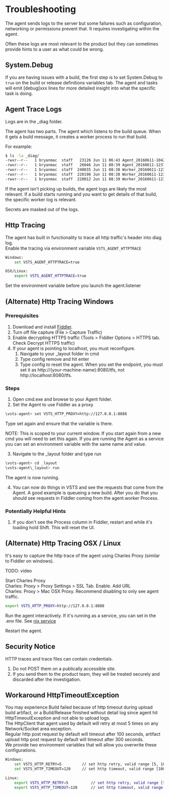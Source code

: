 # Troubleshooting

The agent sends logs to the server but some failures such as configuration, networking or permissions prevent that.  It requires investigating within the agent.

Often these logs are most relevant to the product but they can sometimes provide hints to a user as what could be wrong.

## System.Debug

If you are having issues with a build, the first step is to set System.Debug to `true` on the build or release definitions variables tab.  The agent and tasks will emit [debug]xxx lines for more detailed insight into what the specific task is doing.

## Agent Trace Logs

Logs are in the _diag folder.

The agent has two parts.  The agent which listens to the build queue.  When it gets a build message, it creates a worker process to run that build.  

For example:
```bash
$ ls -la _diag/
-rwxr--r--   1 bryanmac  staff   23126 Jun 11 06:43 Agent_20160611-104223-utc.log
-rwxr--r--   1 bryanmac  staff   26046 Jun 11 08:39 Agent_20160611-123755-utc.log
-rwxr--r--   1 bryanmac  staff  240035 Jun 11 08:38 Worker_20160611-123825-utc.log
-rwxr--r--   1 bryanmac  staff  220196 Jun 11 08:38 Worker_20160611-123843-utc.log
-rwxr--r--   1 bryanmac  staff  220012 Jun 11 08:39 Worker_20160611-123858-utc.log
```

If the agent isn't picking up builds, the agent logs are likely the most relevant.  If a build starts running and you want to get details of that build, the specific worker log is relevant.

Secrets are masked out of the logs.

## Http Tracing

The agent has built in functionality to trace all http traffic's header into diag log.  
Enable the tracing via environment variable `VSTS_AGENT_HTTPTRACE`

```bash
Windows:
    set VSTS_AGENT_HTTPTRACE=true

OSX/Linux:
    export VSTS_AGENT_HTTPTRACE=true
```
Set the environment variable before you launch the agent.listener

## (Alternate) Http Tracing Windows

### Prerequisites
1. Download and install [Fiddler](http://www.telerik.com/fiddler).
2. Turn off file capture (File > Capture Traffic)
3. Enable decrypting HTTPS traffic (Tools > Fiddler Options > HTTPS tab. Check Decrypt HTTPS traffic)
4. If your agent is pointing to localhost, you must reconfigure.
    1. Navigate to your _layout folder in cmd
    2. Type config remove and hit enter
    3. Type config to reset the agent. When you set the endpoint, you must set it as http://{your-machine-name}:8080/tfs, not http://localhost:8080/tfs.

### Steps
1. Open cmd.exe and browse to your Agent folder.
2. Set the Agent to use Fiddler as a proxy
```bash
\vsts-agent> set VSTS_HTTP_PROXY=http://127.0.0.1:8888
```
Type set again and ensure that the variable is there.

NOTE: This is scoped to your current window. If you start again from a new cmd you will need to set this again. If you are running the Agent as a service you can set an environment variable with the same name and value.

3. Navigate to the _layout folder and type run
```bash
\vsts-agent> cd _layout
\vsts-agent\_layout> run
```
The agent is now running.

4. You can now do things in VSTS and see the requests that come from the Agent. A good example is queueing a new build. After you do that you should see requests in Fiddler coming from the agent.worker Process.

### Potentially Helpful Hints
1. If you don't see the Process column in Fiddler, restart and while it's loading hold Shift. This will reset the UI.

## (Alternate) Http Tracing OSX / Linux

It's easy to capture the http trace of the agent using Charles Proxy (similar to Fiddler on windows).  

TODO: video

Start Charles Proxy  
Charles: Proxy > Proxy Settings > SSL Tab.  Enable.  Add URL  
Charles: Proxy > Mac OSX Proxy.  Recommend disabling to only see agent traffic.

```bash
export VSTS_HTTP_PROXY=http://127.0.0.1:8888
```

Run the agent interactively.  If it's running as a service, you can set in the .env file.  See [nix service](start/nixsvc.md)

Restart the agent.

## Security Notice

HTTP traces and trace files can contain credentials.  

1. Do not POST them on a publically accessible site.
2. If you send them to the product team, they will be treated securely and discarded after the investigation.

## Workaround HttpTimeoutException

You may experience Build failed because of http timeout during upload build artifact, or a Build/Release finished without detail log since agent hit HttpTimeoutException and not able to upload logs.  
The HttpClient that agent used by default will retry at most 5 times on any Network/Socket area exception.  
Regular http post request by default will timeout after 100 seconds, artifact upload http post request by default will timeout after 300 seconds.  
We provide two environment variables that will allow you overwrite these configurations.  

```bash
Windows:
    set VSTS_HTTP_RETRY=5         // set http retry, valid range [5, 10]  
    set VSTS_HTTP_TIMEOUT=120     // set http timeout, valid range [100, 1200]  

Linux:
    export VSTS_HTTP_RETRY=5          // set http retry, valid range [5, 10]  
    export VSTS_HTTP_TIMEOUT=120      // set http timeout, valid range [100, 1200]  
```
